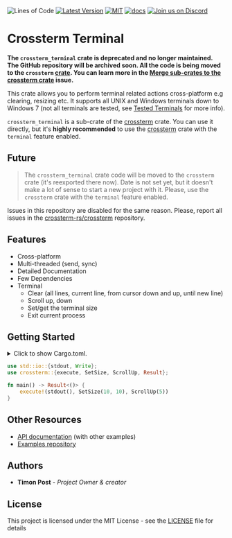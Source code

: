 ![Lines of Code][s7] [![Latest Version][s1]][l1] [![MIT][s2]][l2] [![docs][s3]][l3] [![Join us on Discord][s5]][l5]

# Crossterm Terminal

**The `crossterm_terminal` crate is deprecated and no longer maintained. The GitHub repository will
be archived soon. All the code is being moved to the `crossterm`
[crate](https://github.com/crossterm-rs/crossterm). You can learn more in the
[Merge sub-crates to the crossterm crate](https://github.com/crossterm-rs/crossterm/issues/265)
issue.**

This crate allows you to perform terminal related actions cross-platform e.g clearing, resizing etc. 
It supports all UNIX and Windows terminals down to Windows 7 (not all terminals are tested, see
[Tested Terminals](https://github.com/crossterm-rs/crossterm/blob/master/README.md#tested-terminals) for more info).

`crossterm_terminal` is a sub-crate of the [crossterm](https://crates.io/crates/crossterm) crate. You can use it
directly, but it's **highly recommended** to use the [crossterm](https://crates.io/crates/crossterm) crate with
the `terminal` feature enabled.

## Future

> The `crossterm_terminal` crate code will be moved to the `crossterm` crate (it's reexported there now).
> Date is not set yet, but it doesn't make a lot of sense to start a new project with it. Please, use
> the `crossterm` crate with the `terminal` feature enabled.

Issues in this repository are disabled for the same reason. Please, report all issues in the
[crossterm-rs/crossterm](https://github.com/crossterm-rs/crossterm/issues) repository.
 
## Features

- Cross-platform
- Multi-threaded (send, sync)
- Detailed Documentation
- Few Dependencies
- Terminal
  - Clear (all lines, current line, from cursor down and up, until new line)
  - Scroll up, down
  - Set/get the terminal size
  - Exit current process

## Getting Started

<details>
<summary>
Click to show Cargo.toml.
</summary>

```toml
[dependencies]
# All crossterm features are enabled by default.
crossterm = "0.11"
```

</details>
<p></p>

```rust
use std::io::{stdout, Write};  
use crossterm::{execute, SetSize, ScrollUp, Result};

fn main() -> Result<()> {
    execute!(stdout(), SetSize(10, 10), ScrollUp(5))
}
```

## Other Resources

- [API documentation](https://docs.rs/crossterm_terminal/) (with other examples)
- [Examples repository](https://github.com/crossterm-rs/examples)

## Authors

* **Timon Post** - *Project Owner & creator*

## License

This project is licensed under the MIT License - see the [LICENSE](./LICENSE) file for details

[s1]: https://img.shields.io/crates/v/crossterm_terminal.svg
[l1]: https://crates.io/crates/crossterm_terminal

[s2]: https://img.shields.io/badge/license-MIT-blue.svg
[l2]: ./LICENSE

[s3]: https://docs.rs/crossterm_terminal/badge.svg
[l3]: https://docs.rs/crossterm_terminal/

[s5]: https://img.shields.io/discord/560857607196377088.svg?logo=discord
[l5]: https://discord.gg/K4nyTDB

[s7]: https://travis-ci.org/crossterm-rs/crossterm.svg?branch=master
